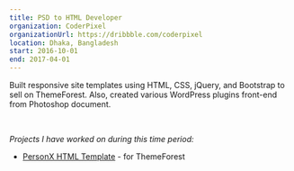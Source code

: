 ```yaml
---
title: PSD to HTML Developer
organization: CoderPixel
organizationUrl: https://dribbble.com/coderpixel
location: Dhaka, Bangladesh
start: 2016-10-01
end: 2017-04-01
---
```


Built responsive site templates using HTML, CSS, jQuery, and Bootstrap to sell on ThemeForest. Also, created various WordPress plugins front-end from Photoshop document.

<br>

*Projects I have worked on during this time period:*

* [PersonX HTML Template](https://saabbir.gitlab.io/personx-original-live/) - for ThemeForest